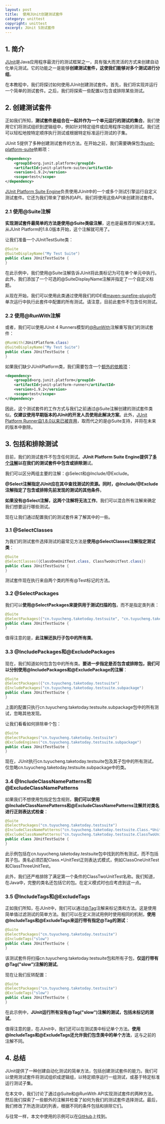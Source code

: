 ```yaml
---
layout: post
title:  使用JUnit创建测试套件
category: unittest
copyright: unittest
excerpt: JUnit 5测试套件
---
```


## 1. 简介

[JUnit](https://www.baeldung.com/junit-5)是Java应用程序最流行的测试框架之一，具有强大而灵活的方式来创建自动化单元测试。它的功能之一是能够**创建测试套件，这使我们能够对多个测试进行分组**。

在本教程中，我们将探讨如何使用JUnit创建测试套件。首先，我们将实现并运行一个简单的测试套件。之后，我们将探索一些配置以包含或排除某些测试。

## 2. 创建测试套件

正如我们所知，**测试套件是组合在一起并作为一个单元运行的测试的集合**。我们使用它们将测试组织到逻辑组中，例如针对特定组件或应用程序功能的测试。我们还可以轻松地按特定顺序执行测试或根据特定标准运行测试的子集。

JUnit 5提供了多种创建测试套件的方法。在开始之前，我们需要确保包含[junit-platform-suite](https://mvnrepository.com/artifact/org.junit.platform/junit-platform-suite)依赖项：

```xml
<dependency>
    <groupId>org.junit.platform</groupId>
    <artifactId>junit-platform-suite</artifactId>
    <version>1.9.2</version>
    <scope>test</scope>
</dependency>
```

[JUnit Platform Suite Engine](https://junit.org/junit5/docs/current/user-guide/#junit-platform-suite-engine)负责使用JUnit中的一个或多个测试引擎运行自定义测试套件。它还为我们带来了额外的API，我们将使用这些API来创建测试套件。

### 2.1 使用@Suite注解

**实现测试套件最简单的方法是使用@Suite类级注解**，这也是最推荐的解决方案。从JUnit Platform的1.8.0版本开始，这个注解就可用了。

让我们准备一个JUnitTestSuite类：

```java
@Suite
@SuiteDisplayName("My Test Suite")
public class JUnitTestSuite {
}
```

在此示例中，我们使用@Suite注解告诉JUnit将此类标记为可在单个单元中执行。此外，我们添加了一个可选的@SuiteDisplayName注解并指定了一个自定义标题。

从现在开始，我们可以使用此类通过使用我们的IDE或[maven-surefire-plugin](https://www.baeldung.com/maven-surefire-plugin)在单次运行中执行此套件中配置的所有测试。请注意，目前此套件不包含任何测试。

### 2.2 使用@RunWith注解

或者，我们可以使用JUnit 4 Runners模型的[@RunWith](https://junit.org/junit5/docs/current/user-guide/#running-tests-junit-platform-runner-test-suite)注解重写我们的测试套件：

```java
@RunWith(JUnitPlatform.class)
@SuiteDisplayName("My Test Suite")
public class JUnitTestSuite {
}
```

如果我们缺少JUnitPlatform类，我们需要包含一个[额外的依赖项](https://mvnrepository.com/artifact/org.junit.platform/junit-platform-runner)：

```xml
<dependency>
    <groupId>org.junit.platform</groupId>
    <artifactId>junit-platform-runner</artifactId>
    <version>1.9.2</version>
    <scope>test</scope>
</dependency>
```

因此，这个测试套件的工作方式与我们之前通过@Suite注解创建的测试套件类似。**仅建议使用早期版本的JUnit的开发人员使用此解决方案**。此外，[JUnit Platform Runner自1.8.0以来已被弃用](https://junit.org/junit5/docs/5.8.0/user-guide/index.html#running-tests-junit-platform-runner)，取而代之的是@Suite支持，并将在未来的版本中删除。

## 3. 包括和排除测试

目前，我们的测试套件不包含任何测试。**JUnit Platform Suite Engine提供了[多个注解](https://junit.org/junit5/docs/current/api/org.junit.platform.suite.api/org/junit/platform/suite/api/package-summary.html)以在我们的测试套件中包含或排除测**试。

我们可以区分两组主要的注解：@Select和@Include/@Exclude。

**@Select注解指定JUnit应在其中查找测试的资源。同时，@Include/@Exclude注解指定了包含或排除先前发现的测试的其他条件**。

**如果没有@Select注解，这两个注解将无法工作**。我们可以混合所有注解来确定我们想要运行哪些测试。

现在让我们通过配置我们的测试套件来了解其中的一些。

### 3.1 @SelectClasses

为我们的测试套件选择测试的最常见方法是**使用@SelectClasses注解指定测试类**：

```java
@Suite
@SelectClasses({ClassOneUnitTest.class, ClassTwoUnitTest.class})
public class JUnitTestSuite {
}
```

测试套件现在执行来自两个类的所有@Test标记的方法。

### 3.2 @SelectPackages

我们可以**使用@SelectPackages来提供用于测试扫描的包**，而不是指定类列表：

```java
@Suite
@SelectPackages({"cn.tuyucheng.taketoday.testsuite", "cn.tuyucheng.taketoday.testsuitetwo"})
public class JUnitTestSuite {
}
```

值得注意的是，**此注解还执行子包中的所有类**。

### 3.3 @IncludePackages和@ExcludePackages

现在，我们知道如何包含包中的所有类。**要进一步指定是否包含或排除包，我们可以分别使用@IncludePackages和@ExcludePackage的注解**：

```java
@Suite
@SelectPackages({"cn.tuyucheng.taketoday.testsuite")
@IncludePackages("cn.tuyucheng.taketoday.testsuite.subpackage")
public class JUnitTestSuite {
}
```

上面的配置只执行cn.tuyucheng.taketoday.testsuite.subpackage包中的所有测试，忽略其他发现。

让我们看看如何排除单个包：

```java
@Suite
@SelectPackages("cn.tuyucheng.taketoday.testsuite")
@ExcludeEngines("cn.tuyucheng.taketoday.testsuite.subpackage")
public class JUnitTestSuite {
}
```

现在，JUnit执行cn.tuyucheng.taketoday.testsuite包及其子包中的所有测试，仅忽略cn.tuyucheng.taketoday.testsuite.subpackage中的类。

### 3.4 @IncludeClassNamePatterns和@ExcludeClassNamePatterns

如果我们不想使用包指定包含规则，**我们可以使用@IncludeClassNamePatterns和@ExcludeClassNamePatterns注解并对类名进行正则表达式检查**：

```java
@Suite
@SelectPackages("cn.tuyucheng.taketoday.testsuite")
@IncludeClassNamePatterns("cn.tuyucheng.taketoday.testsuite.Class.*UnitTest")
@ExcludeClassNamePatterns("cn.tuyucheng.taketoday.testsuite.ClassTwoUnitTest")
public class JUnitTestSuite {
}
```

此示例包括在cn.tuyucheng.taketoday.testsuite包中找到的所有测试，而不包括其子包。类名必须匹配Class.*UnitTest正则表达式模式，例如ClassOneUnitTest和ClassThreeUnitTest。

此外，我们还严格排除了满足第一个条件的ClassTwoUnitTest名称。我们知道，在Java中，完整的类名还包括它的包。在定义模式时也应考虑到这一点。

### 3.5 @IncludeTags和@ExcludeTags

正如我们所知，在JUnit中，我们可以通过[@Tag](https://junit.org/junit5/docs/5.8.0/user-guide/index.html#writing-tests-tagging-and-filtering)注解来标记类和方法。这是使用简单值过滤测试的简单方法。我们可以在定义测试用例时使用相同的机制，**使用@IncludeTags和@ExcludeTags来运行带有指定@Tag的测试**：

```java
@Suite
@SelectPackages("cn.tuyucheng.taketoday.testsuite")
@IncludeTags("slow")
public class JUnitTestSuite {
}
```

该测试套件将扫描cn.tuyucheng.taketoday.testsuite包和所有子包，**仅运行带有@Tag("slow")注解的测试**。

现在让我们反转配置：

```java
@Suite
@SelectPackages("cn.tuyucheng.taketoday.testsuite")
@ExcludeTags("slow")
public class JUnitTestSuite {
}
```

在此示例中，**JUnit运行所有没有@Tag("slow")注解的测试，包括未标记的测试**。

值得注意的是，在JUnit中，我们还可以在测试类中标记单个方法。**使用@IncludeTags和@ExcludeTags还允许我们包含类中的单个方法**，这与之前的注解不同。

## 4. 总结

JUnit提供了一种创建自动化测试的简单方法，包括创建测试套件的能力。我们可以使用测试套件将测试组织成逻辑组，以特定顺序运行一组测试，或基于特定标准运行测试子集。

在本文中，我们讨论了通过@Suite和@RunWith API实现测试套件的两种方法。然后我们探索了一些额外的注解并检查了如何为我们的测试套件选择测试。最后，我们修改了所选测试的列表，根据不同的条件包括和排除它们。

与往常一样，本文中使用的示例可以在[GitHub](https://github.com/tuyucheng7/taketoday-tutorial4j/tree/master/software.test/junit-5-advanced)上找到。